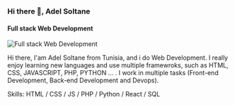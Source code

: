 ### Hi there 👋, Adel Soltane
#### Full stack Web Development 
![Full stack Web Development ](https://pbs.twimg.com/profile_banners/1569646202060419073/1663067875/600x200)

Hi there, I'am Adel Soltane from Tunisia, and i do Web Development. I really enjoy learning new languages and use multiple framewroks, such as HTML, CSS, JAVASCRIPT, PHP, PYTHON ... . 
I work in multiple tasks (Front-end Development, Back-end Development and Devops).

Skills: HTML / CSS / JS / PHP / Python / React / SQL









